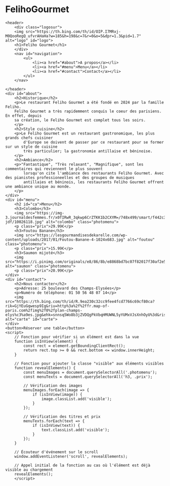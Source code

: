# FelihoGourmet
<html lang="fr">
<head>
    <meta charset="UTF-8">
    <meta name="viewport" content="width=device-width, initial-scale=1.0">
    <title>Feliho Gourmet</title>
    <link rel="stylesheet" href="style.css">
    <link href="https://fonts.googleapis.com/css2?family=Edu+AU+VIC+WA+NT+Hand:wght@400..700&display=swap" rel="stylesheet">

    <header>
        <div class="logosur">
        <img src="https://th.bing.com/th/id/OIP.I7MRxj-M0QooRegQ_ufvrAHaHa?w=185&h=198&c=7&r=0&o=5&dpr=1.3&pid=1.7" alt="logo" id="logo">
        <h1>Feliho Gourmet</h1>
        </div>
        <nav id="navigation">
            <ul>
                <li><a href="#about">A propos</a></li>
                <li><a href="#menu">Menu</a></li>
                <li><a href="#contact">Contact</a></li>
            </ul>
        </nav>
        
    </header>
    <div id="about">
        <h2>Historique</h2>
        <p>Le restaurant Feliho Gourmet a été fondé en 2024 par la famille Feliho.
        Feliho Gourmet a très rapidemment conquis le coeur des parisiens. En effet, depuis
        sa création, le Feliho Gourmet est complet tous les soirs.
        </p>
        <h2>Style cuisine</h2>
        <p>Le Feliho Gourmet est un restaurant gastronomique, les plus grands chefs cuisiner
            d'Europe se doivent de passer par ce restaurant pour se former sur un style de cuisine
            très particulier; la gastronomie antillaise et béninoise.
        </p>
        <h2>Ambiance</h2>
        <p>"Fantastique", "Très relaxant", "Magnifique", sont les commentaires qui reviennent le plus souvent
            lorsqu'on cite l'ambiance des restaurants Feliho Gourmet. Avec des pianistes professioneelles et des groupes de musiques
            antillaies et béninois, les restaurants Feliho Gourmet offrent une ambiance unique au monde.
        </p>
    </div>
    <div id="menu">
        <h2 id="ca">Menu</h2>
        <h3>Colombo</h3>
        <img src="https://img-3.journaldesfemmes.fr/x0fIRwR_3qkwp6CrZTKK1b2CXYM=/748x499/smart/f442c3867aed47eeb482b8efccef8736/recipe-jdf/10026118.jpg" alt="colombo" class="photomenu">
        <p class="prix">29.99€</p>
        <h3>Foutou Banane</h3>
        <img src="https://lesgourmandisesdekarelle.com/wp-content/uploads/2017/01/Foutou-Banane-4-1024x683.jpg" alt="foutou" class="photomenu">
        <p class="prix">15.99€</p>
        <h3>Saumon mijoté</h3>
        <img src="https://i.pinimg.com/originals/e8/86/8b/e8868bd7bc07f82017f30af2e5865e98.jpg" alt="saumon" class="photomenu">
        <p class="prix">20.99€</p>
    </div>
    <div id="contact">
        <h2>Nous contacter</h2>
        <p>Adresse: 25 boulevard des Champs-Elysées</p>
        <p>Numéro de téléphone: 01 50 56 48 07 14</p>
        <img src="https://th.bing.com/th/id/R.9ea230c32cc9fee4fcd7766c69cf80ca?rik=GjYEuGqwesp9Ig&riu=http%3a%2f%2ffr.map-of-paris.com%2fimg%2f0%2fplan-champs-elys%c3%a9es.jpg&ehk=snnsq5Wo8b3jZVDQgPkVbqHMUWNL5yYUMxVJsXnhOyU%3d&risl=&pid=ImgRaw&r=0" alt="carte" id="carte">
    </div>
    <button>Réserver une table</button>
    <script>
        // Fonction pour vérifier si un élément est dans la vue
        function isInView(element) {
            const rect = element.getBoundingClientRect();
            return rect.top >= 0 && rect.bottom <= window.innerHeight;
        }
        
        // Fonction pour ajouter la classe "visible" aux éléments visibles
        function revealElements() {
            const menuImages = document.querySelectorAll('.photomenu');
            const menuTexts = document.querySelectorAll('h3, .prix');
        
            // Vérification des images
            menuImages.forEach(image => {
                if (isInView(image)) {
                    image.classList.add('visible');
                }
            });
        
            // Vérification des titres et prix
            menuTexts.forEach(text => {
                if (isInView(text)) {
                    text.classList.add('visible');
                }
            });
        }
        
        // Écouteur d'événement sur le scroll
        window.addEventListener('scroll', revealElements);
        
        // Appel initial de la fonction au cas où l'élément est déjà visible au chargement
        revealElements();
        </script>
</body>
</html>
